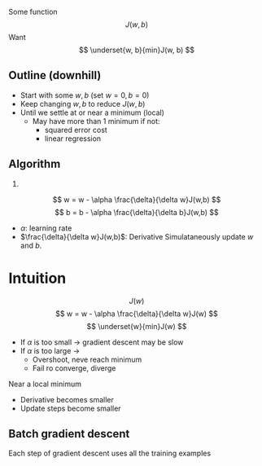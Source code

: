 Some function
$$
J(w, b)
$$
Want
$$
\underset{w, b}{min}J(w, b)
$$
## Outline (downhill)
- Start with some $w,b$ (set $w=0, b=0$)
- Keep changing $w,b$ to reduce $J(w,b)$
- Until we settle at or near a minimum (local)
	- May have more than 1 minimum if not:
		- squared error cost
		- linear regression

## Algorithm

1. 
$$
w = w - \alpha \frac{\delta}{\delta w}J(w,b)
$$
$$
b = b - \alpha \frac{\delta}{\delta b}J(w,b)
$$
- $\alpha$: learning rate
- $\frac{\delta}{\delta w}J(w,b)$: Derivative
Simulataneously update $w$ and $b$.

# Intuition

$$
J(w)
$$
$$
w = w - \alpha \frac{\delta}{\delta w}J(w)
$$
$$
\underset{w}{min}J(w)
$$
- If $\alpha$ is too small -> gradient descent may be slow
- If $\alpha$ is too large ->
	- Overshoot, neve reach minimum
	- Fail ro converge, diverge

Near a local minimum
- Derivative becomes smaller
- Update steps become smaller

## Batch gradient descent

Each step of gradient descent uses all the training examples